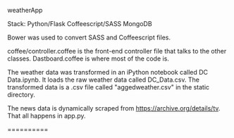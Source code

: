 weatherApp

Stack:
Python/Flask
Coffeescript/SASS
MongoDB

Bower was used to convert SASS and Coffeescript files.

coffee/controller.coffee is the front-end controller file that talks to the other classes. Dastboard.coffee is where most of the code is.

The weather data was transformed in an iPython notebook called DC Data.ipynb. It loads the raw weather data called DC_Data.csv.
The transformed data is a .csv file called "aggedweather.csv" in the static directory.

The news data is dynamically scraped from https://archive.org/details/tv. That all happens in app.py.

==========
